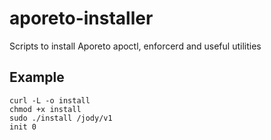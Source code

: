 # aporeto-installer
Scripts to install Aporeto apoctl, enforcerd and useful utilities

## Example
```
curl -L -o install 
chmod +x install
sudo ./install /jody/v1
init 0
```
